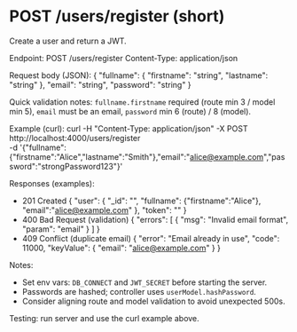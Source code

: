 # POST /users/register (short)

Create a user and return a JWT.

Endpoint: POST /users/register
Content-Type: application/json

Request body (JSON):
{
  "fullname": { "firstname": "string", "lastname": "string" },
  "email": "string",
  "password": "string"
}

Quick validation notes: `fullname.firstname` required (route min 3 / model min 5), `email` must be an email, `password` min 6 (route) / 8 (model).

Example (curl):
curl -H "Content-Type: application/json" -X POST http://localhost:4000/users/register \
  -d '{"fullname":{"firstname":"Alice","lastname":"Smith"},"email":"alice@example.com","password":"strongPassword123"}'

Responses (examples):
- 201 Created
  { "user": { "_id": "<id>", "fullname": {"firstname":"Alice"}, "email":"alice@example.com" }, "token": "<jwt>" }
- 400 Bad Request (validation)
  { "errors": [ { "msg": "Invalid email format", "param": "email" } ] }
- 409 Conflict (duplicate email)
  { "error": "Email already in use", "code": 11000, "keyValue": { "email": "alice@example.com" } }

Notes:
- Set env vars: `DB_CONNECT` and `JWT_SECRET` before starting the server.
- Passwords are hashed; controller uses `userModel.hashPassword`.
- Consider aligning route and model validation to avoid unexpected 500s.

Testing: run server and use the curl example above.
